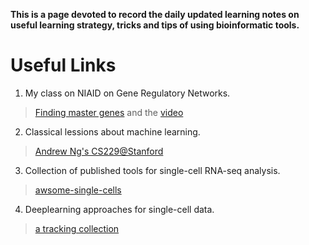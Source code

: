 **This is a page devoted to record the daily updated learning notes on useful learning strategy, tricks and tips of using bioinformatic tools.**

# Useful Links

1. My class on NIAID on Gene Regulatory Networks.

> [Finding master genes](https://github.com/niaid/Gene_Regulatory_Networks) and the [video](https://www.youtube.com/watch?v=eMvUteU3WWk&feature=youtu.be)

2. Classical lessions about machine learning.

> [Andrew Ng's CS229@Stanford](https://www.youtube.com/watch?v=UzxYlbK2c7E&list=RDCMUC-EnprmCZ3OXyAoG7vjVNCA&start_radio=1&t=7)

3. Collection of published tools for single-cell RNA-seq analysis.

> [awsome-single-cells](https://github.com/seandavi/awesome-single-cell)

4. Deeplearning approaches for single-cell data.

> [a tracking collection](https://github.com/TranslationalBioinformaticsUnit/singlecelldb/wiki/Deep-learning-approaches-for-single-cell-data)
